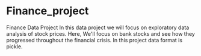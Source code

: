 # Finance_project
Finance Data Project In this data project we will focus on exploratory data analysis of stock prices.  Here, We'll focus on bank stocks and see how they progressed throughout the financial crisis.                       In this project data format is pickle.
